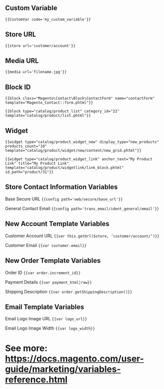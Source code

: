 ## Custom Variable
`{{CustomVar code='my_custom_variable'}}`

## Store URL
`{{store url='customer/account'}}`

## Media URL
`{{media url='filename.jpg'}}`

## Block ID
`{{block class="Magento\Contact\Block\ContactForm" name="contactForm" template="Magento_Contact::form.phtml"}}`

`{{block type="catalog/product_list" category_id="22" template="catalog/product/list.phtml"}}`

## Widget
`{{widget type="catalog/product_widget_new" display_type="new_products" products_count="10" template="catalog/product/widget/new/content/new_grid.phtml"}}`

`{{widget type="catalog/product_widget_link" anchor_text="My Product Link" title="My Product Link" template="catalog/product/widgetlink/link_block.phtml" id_path="product/31"}}`

## Store Contact Information Variables 
Base Secure URL	`{{config path='web/secure/base_url'}}`

General Contact Email	`{{config path='trans_email/ident_general/email'}}`

## New Account Template Variables
Customer Account URL `{{var this.getUrl($store, ‘customer/account/’)}}`

Customer Email `{{var customer.email}}`

## New Order Template Variables
Order ID `{{var order.increment_id}}`

Payment Details `{{var payment_html|raw}}`

Shipping Description `{{var order.getShippingDescription()}}`

## Email Template Variables
Email Logo Image URL `{{var logo_url}}`

Email Logo Image Width `{{var logo_width}}`

# See more: https://docs.magento.com/user-guide/marketing/variables-reference.html
